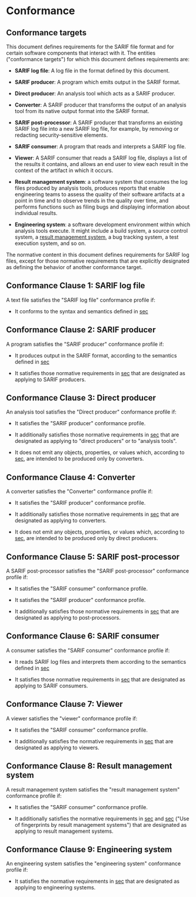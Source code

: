 # Conformance

## Conformance targets

This document defines requirements for the SARIF file format and for certain software components that interact with it. The entities ("conformance targets") for which this document defines requirements are:

- **SARIF log file**: A log file in the format defined by this document.

- **SARIF producer**: A program which emits output in the SARIF format.

- **Direct producer**: An analysis tool which acts as a SARIF producer.

- **Converter**: A SARIF producer that transforms the output of an analysis tool from its native output format into the SARIF format.

- **SARIF post-processor**: A SARIF producer that transforms an existing SARIF log file into a new SARIF log file, for example, by removing or redacting security-sensitive elements.

- **SARIF consumer**: A program that reads and interprets a SARIF log file.

- **Viewer**: A SARIF consumer that reads a SARIF log file, displays a list of the results it contains, and allows an end user to view each result in the context of the artifact in which it occurs.

- **Result management system**: a software system that consumes the log files produced by analysis tools, produces reports that enable engineering teams to assess the quality of their software artifacts at a point in time and to observe trends in the quality over time, and performs functions such as filing bugs and displaying information about individual results.

- **Engineering system**: a software development environment within which analysis tools execute. It might include a build system, a source control system, a [result management system](#def;result-management-system), a bug tracking system, a test execution system, and so on.

The normative content in this document defines requirements for SARIF log files, except for those normative requirements that are explicitly designated as defining the behavior of another conformance target.

## Conformance Clause 1: SARIF log file

A text file satisfies the "SARIF log file" conformance profile if:

- It conforms to the syntax and semantics defined in [sec](#file-format)

## Conformance Clause 2: SARIF producer

A program satisfies the "SARIF producer" conformance profile if:

- It produces output in the SARIF format, according to the semantics defined in [sec](#file-format)

- It satisfies those normative requirements in [sec](#file-format) that are designated as applying to SARIF producers.

## Conformance Clause 3: Direct producer

An analysis tool satisfies the "Direct producer" conformance profile if:

- It satisfies the "SARIF producer" conformance profile.

- It additionally satisfies those normative requirements in [sec](#file-format) that are designated as applying to "direct producers" or to "analysis tools".

- It does not emit any objects, properties, or values which, according to [sec](#file-format), are intended to be produced only by converters.

## Conformance Clause 4: Converter

A converter satisfies the "Converter" conformance profile if:

- It satisfies the "SARIF producer" conformance profile.

- It additionally satisfies those normative requirements in [sec](#file-format) that are designated as applying to converters.

- It does not emit any objects, properties, or values which, according to [sec](#file-format), are intended to be produced only by direct producers.

## Conformance Clause 5: SARIF post-processor

A SARIF post-processor satisfies the "SARIF post-processor" conformance profile if:

- It satisfies the "SARIF consumer" conformance profile.

- It satisfies the "SARIF producer" conformance profile.

- It additionally satisfies those normative requirements in [sec](#file-format) that are designated as applying to post-processors.

## Conformance Clause 6: SARIF consumer

A consumer satisfies the "SARIF consumer" conformance profile if:

- It reads SARIF log files and interprets them according to the semantics defined in [sec](#file-format)

- It satisfies those normative requirements in [sec](#file-format) that are designated as applying to SARIF consumers.

## Conformance Clause 7: Viewer

A viewer satisfies the "viewer" conformance profile if:

- It satisfies the "SARIF consumer" conformance profile.

- It additionally satisfies the normative requirements in [sec](#file-format) that are designated as applying to viewers.

## Conformance Clause 8: Result management system

A result management system satisfies the "result management system" conformance profile if:

- It satisfies the "SARIF consumer" conformance profile.

- It additionally satisfies the normative requirements in [sec](#file-format) and [sec](#normative-use-of-fingerprints-by-result-management-systems) ("Use of fingerprints by result management systems") that are designated as applying to result management systems.

## Conformance Clause 9: Engineering system

An engineering system satisfies the "engineering system" conformance profile if:

- It satisfies the normative requirements in [sec](#file-format) that are designated as applying to engineering systems.
